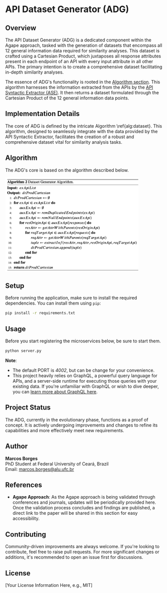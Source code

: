 # API Dataset Generator (ADG)

## Overview

The API Dataset Generator (ADG) is a dedicated component within the Agape approach, tasked with the generation of datasets that encompass all 12 general information data required for similarity analyses. This dataset is crafted using a Cartesian Product, which juxtaposes all response attributes present in each endpoint of an API with every input attribute in all other APIs. The primary intention is to create a comprehensive dataset facilitating in-depth similarity analyses.

The essence of ADG's functionality is rooted in the [Algorithm section](#Algorithm). This algorithm harnesses the information extracted from the APIs by the [API Syntactic Extractor (ASE)](https://github.com/marcosborges1/api-syntactic-extractor-service). It then returns a dataset formulated through the Cartesian Product of the 12 general information data points.

## Implementation Details

The core of ADG is defined by the intricate Algorithm \ref{alg:dataset}. This algorithm, designed to seamlessly integrate with the data provided by the API Syntactic Extractor, facilitates the creation of a robust and comprehensive dataset vital for similarity analysis tasks.

## Algorithm

The ADG's core is based on the algorithm described below.

<img src="/images/adg_algorithm.png" height="300"/>

## Setup

Before running the application, make sure to install the required dependencies. You can install them using `pip`:

```bash
pip install -r requirements.txt
```

## Usage

Before you start registering the microservices below, be sure to start them.

```bash
python server.py
```

**Note**:

- The default PORT is _4002_, but can be change for your convenience.
- This project heavily relies on GraphQL, a powerful query language for APIs, and a server-side runtime for executing those queries with your existing data. If you're unfamiliar with GraphQL or wish to dive deeper, you can [learn more about GraphQL here](https://graphql.org/).

## Project Status

The ADG, currently in the evolutionary phase, functions as a proof of concept. It is actively undergoing improvements and changes to refine its capabilities and more effectively meet new requirements.

## Author

**Marcos Borges**  
PhD Student at Federal University of Ceará, Brazil  
Email: [marcos.borges@alu.ufc.br](mailto:marcos.borges@alu.ufc.br)

## References

- **Agape Approach**: As the Agape approach is being validated through conferences and journals, updates will be periodically provided here. Once the validation process concludes and findings are published, a direct link to the paper will be shared in this section for easy accessibility.

## Contributing

Community-driven improvements are always welcome. If you're looking to contribute, feel free to raise pull requests. For more significant changes or additions, it's recommended to open an issue first for discussions.

## License

[Your License Information Here, e.g., MIT]

